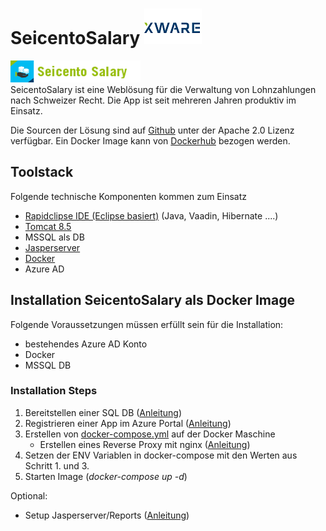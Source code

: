 # SeicentoSalary ![xwr.ch](https://github.com/jmurighub/SeicentoSalary/blob/master/docs/images/XWareLogo.png "xwr.ch")
![Produktlogo](https://github.com/jmurighub/SeicentoSalary/blob/master/docs/images/seicento_salary.png "Logo")         
SeicentoSalary ist eine Weblösung für die Verwaltung von Lohnzahlungen nach Schweizer Recht. Die App ist seit mehreren Jahren produktiv im Einsatz.  

Die Sourcen der Lösung sind auf [Github](https://github.com/jmurighub/SeicentoSalary) unter der Apache 2.0 Lizenz verfügbar.
Ein Docker Image kann von [Dockerhub](https://cloud.docker.com/repository/docker/jmurihub/seicentosalary/general) bezogen werden.

## Toolstack
Folgende technische Komponenten kommen zum Einsatz
* [Rapidclipse IDE (Eclipse basiert)](http://rapidclipse.com) (Java, Vaadin, Hibernate ....)
* [Tomcat 8.5](https://tomcat.apache.org/download-80.cgi)
* MSSQL als DB
* [Jasperserver](https://community.jaspersoft.com/project/jasperreports-server)
* [Docker](https://docker.com)
* Azure AD
 

## Installation SeicentoSalary als Docker Image
Folgende Voraussetzungen müssen erfüllt sein für die Installation:
* bestehendes Azure AD Konto
* Docker
* MSSQL DB

### Installation Steps
1. Bereitstellen einer SQL DB ([Anleitung](https://github.com/jmurighub/SeicentoSalary/tree/master/flyway)) 
3. Registrieren einer App im Azure Portal ([Anleitung](https://github.com/jmurighub/SeicentoSalary/tree/master/docs/azuread))
4. Erstellen von [docker-compose.yml](https://github.com/jmurighub/SeicentoSalary/blob/master/docker/docker-compose.yml) auf der Docker Maschine
    - Erstellen eines Reverse Proxy mit nginx ([Anleitung](https://github.com/jmurighub/SeicentoSalary/tree/master/docs/nginx))
5. Setzen der ENV Variablen in docker-compose mit den Werten aus Schritt 1. und 3.
6. Starten Image (_docker-compose up -d_)

Optional:
* Setup Jasperserver/Reports ([Anleitung](https://github.com/jmurighub/SeicentoSalary/tree/master/docs/jasperserver))
